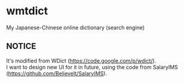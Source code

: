 # wmtdict
My Japanese-Chinese online dictionary (search engine)  

## NOTICE  
It's modified from WDict (https://code.google.com/p/wdict/).  
I want to design new UI for it in future, using the code from SalaryIMS (https://github.com/BelieveIt/SalaryIMS).  
